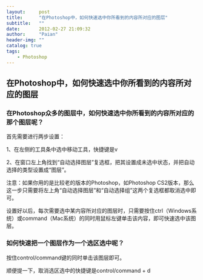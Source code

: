 ```yaml
---
layout:     post
title:      "在Photoshop中，如何快速选中你所看到的内容所对应的图层"
subtitle:   ""
date:       2012-02-27 21:09:32
author:     "Paian"
header-img: ""
catalog: true
tags:
    - Photoshop
---
```


## 在Photoshop中，如何快速选中你所看到的内容所对应的图层

### 在Photoshop众多的图层中，如何快速选中你所看到的内容所对应的那个图层呢？

首先需要进行两步设置：

1、在左侧的工具条中选中移动工具，快捷键是v

2、在窗口左上角找到“自动选择图层”复选框，把其设置成未选中状态，并把自动选择的类型设置成“图层”。

注意：如果你用的是比较老的版本的Photoshop，如Photoshop CS2版本，那么这一步只需要将左上角“自动选择图层”和“自动选择组”这两个复选框都取消选中即可。

设置好以后，每次需要选中某内容所对应的图层时，只需要按住ctrl（Windows系统）或command（Mac系统）的同时用鼠标左键单击该内容，即可快速选中该图层。

### 如何快速把一个图层作为一个选区选中呢？

按住control/command键的同时单击该图层即可。

顺便提一下，取消选区选中的快捷键是control/command + d



